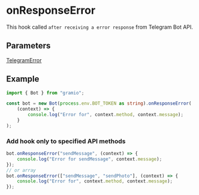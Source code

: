 # onResponseError

This hook called `after receiving a error response` from Telegram Bot API.

## Parameters

[TelegramError](https://jsr.io/@gramio/core@latest/doc/~/TelegramError)

<!-- > [!IMPORTANT] -->

## Example

```ts twoslash
import { Bot } from "gramio";

const bot = new Bot(process.env.BOT_TOKEN as string).onResponseError(
    (context) => {
        console.log("Error for", context.method, context.message);
    }
);
```

### Add hook only to specified API methods

```ts
bot.onResponseError("sendMessage", (context) => {
    console.log("Error for sendMessage", context.message);
});
// or array
bot.onResponseError(["sendMessage", "sendPhoto"], (context) => {
    console.log("Error for", context.method, context.message);
});
```
